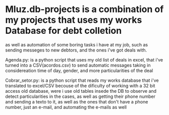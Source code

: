 # Mluz.db-projects is a combination of my projects that uses my works Database for debt colletion
as well as automation of some boring tasks i have at my job, such as sending messeges to new debtors, and the ones i've got deals with.

Agenda.py:
is a python script that uses my old list of deals in excel, that i've turned into a CSV(acordos.csv) to send automatic messages taking in considereation time of day, gender, and more particularities of the deal 


Cobrar_setor.py:
is a python script that reads my works database that i've translated to excel/CSV becouse of the dificulty of working with a 32 bit access old database, were i use old tables insede the DB to observe and detect particularities in the cases, as well as  getting their phone number and sending a texto to it, as well as the ones that don't have a phone number, just an e-mail, and automating the e-mails as well 
